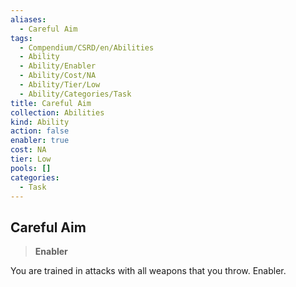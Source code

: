 ```yaml
---
aliases:
  - Careful Aim
tags:
  - Compendium/CSRD/en/Abilities
  - Ability
  - Ability/Enabler
  - Ability/Cost/NA
  - Ability/Tier/Low
  - Ability/Categories/Task
title: Careful Aim
collection: Abilities
kind: Ability
action: false
enabler: true
cost: NA
tier: Low
pools: []
categories:
  - Task
---
```

## Careful Aim    
>**Enabler**  
    
You are trained in attacks with all weapons that you throw. Enabler.